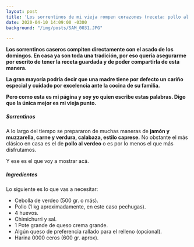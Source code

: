 ```yaml
---
layout: post
title: 'Los sorrentinos de mi vieja rompen corazones (receta: pollo al verdeo)'
date: 2020-04-10 14:09:00 -0300
background: "/img/posts/SAM_0031.JPG"

---
```

**Los sorrentinos caseros compiten directamente con el asado de los domingos. En casa ya son toda una tradición, por eso quería asegurarme por escrito de tener la receta guardada y de poder compartirla de esta manera.**

**La gran mayoría podría decir que una madre tiene por defecto un cariño especial y cuidado por excelencia ante la cocina de su familia.** 

**Pero como esta es mi página y soy yo quien escribe estas palabras. Digo que la única mejor es mi vieja punto.**

##### Sorrentinos

A lo largo del tiempo se prepararon de muchas maneras de **jamón y muzzarella, carne y verdura, calabaza, estilo caprese.** No obstante el más clásico en casa es el de **pollo al verdeo** o es por lo menos el que más disfrutamos.

Y ese es el que voy a mostrar acá.

##### Ingredientes

Lo siguiente es lo que vas a necesitar:

* Cebolla de verdeo (500 gr. o más).
* Pollo (1 kg aproximadamente, en este caso pechugas).
* 4 huevos.
* Chimichurri y sal.
* 1 Pote grande de queso crema grande.
* Algún queso de preferencia rallado para el relleno (opcional).
* Harina 0000 ceros (600 gr. aprox).